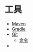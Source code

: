 # 工具

- [Maven]()
- [Gradle]()
- [Git]()
  - [命令](https://juejin.cn/post/6844903846246875144)
- []()